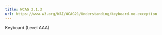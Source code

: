 ```yaml
---
title: WCAG 2.1.3
url: https://www.w3.org/WAI/WCAG21/Understanding/keyboard-no-exception.html
---
```

Keyboard (Level AAA)